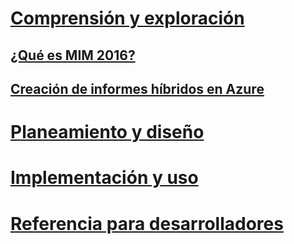 # [Comprensión y exploración](microsoft-identity-manager-2016.md)
## [¿Qué es MIM 2016?](microsoft-identity-manager-2016.md)
## [Creación de informes híbridos en Azure](identity-manager-hybrid-reporting-azure.md)
# [Planeamiento y diseño](/microsoft-identity-manager/PlanDesign/microsoft-identity-manager-2016-supported-platforms)
# [Implementación y uso](/microsoft-identity-manager/DeployUse/microsoft-identity-manager-deploy)
# [Referencia para desarrolladores](/microsoft-identity-manager/reference/microsoft-identity-manager-2016-developer-reference)


<!--HONumber=Mar16_HO5-->


